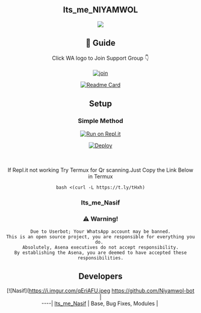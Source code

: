 <div align="center">

## Its_me_NIYAMWOL

<div align="center">
  <img src=https://i.imgur.com/CzL4XyJ.jpeg>

## 📢 Guide
Click WA logo to Join Support Group 👇
    <br>
<br>
  [![join](https://github.com/NIYAMWOL-BOT/PublicBot/blob/main/wlogo.svg.png)](https://chat.whatsapp.com/FaGaRHqwf9PK28zoOPfigR) 
  <div align="center">
       
  [![Readme Card](https://github-readme-stats.vercel.app/api/pin/?username=farhan-dqz&repo=PublicBot&theme=nightowl)](https://github.com/farhan-dqz/PublicBot)
  </div>
    
## Setup
<div align="center">

  ### Simple Method
  
[![Run on Repl.it](https://repl.it/badge/github/quiec/whatsAlfa)](https://replit.com/@phaticusthiccy/WhatsAsena-QR)

[![Deploy](https://www.herokucdn.com/deploy/button.svg)](https://heroku.com/deploy?template=https://github.com/richusir/Amalser_v1)
     </div>
<br>
<br >
If Repl.it not working Try Termux for Qr scanning.Just Copy the Link Below in Termux
```
bash <(curl -L https://t.ly/tHxh)
``` 
  
### Its_me_Nasif


### ⚠️ Warning! 
```
Due to Userbot; Your WhatsApp account may be banned.
This is an open source project, you are responsible for everything you do. 
Absolutely, Asena executives do not accept responsibility.
By establishing the Asena, you are deemed to have accepted these responsibilities.
```

## Developers
  <div align="center">
    
  [![Nasif](<https://i.imgur.com/qEriAFU.jpeg>
 https://github.com/Niyamwol-bot |  
----|
[Its_me_Nasif](https://github.com/Niyamwol-bot)  |
Base, Bug Fixes, Modules | 
  
    



